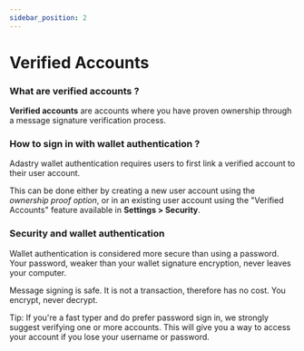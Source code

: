```yaml
---
sidebar_position: 2
---
```


# Verified Accounts

### What are verified accounts ?
**Verified accounts** are accounts where you have proven ownership through a message signature verification process.

### How to sign in with wallet authentication ?

Adastry wallet authentication requires users to first link a verified account to their user account.

This can be done either by creating a new user account using the *ownership proof option*, or in an existing 
user account using the "Verified Accounts" feature available in **Settings > Security**.

### Security and wallet authentication

Wallet authentication is considered more secure than using a password. Your password, weaker than your 
wallet signature encryption, never leaves your computer.

Message signing is safe. It is not a transaction, therefore has no cost. You encrypt, never decrypt.

Tip: If you're a fast typer and do prefer password sign in, we strongly suggest verifying one or more accounts. 
This will give you a way to access your account if you lose your username or password.
